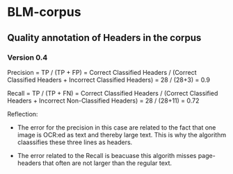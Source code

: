 # BLM-corpus

## Quality annotation of Headers in the corpus

### Version 0.4

Precision = TP / (TP + FP) = Correct Classified Headers / (Correct Classified Headers + Incorrect Classified Headers) 
= 28 / (28+3) = 0.9

Recall = TP / (TP + FN) = Correct Classified Headers / (Correct Classified Headers + Incorrect Non-Classified Headers) 
= 28 / (28+11) = 0.72

Reflection: 
* The error for the precision in this case are related to the fact that one image is OCR:ed as text and thereby large text. This is why the algorithm claassifies these three lines as headers. 

* The error related to the Recall is beacuase this algorith misses page-headers that often are not larger than the regular text. 

